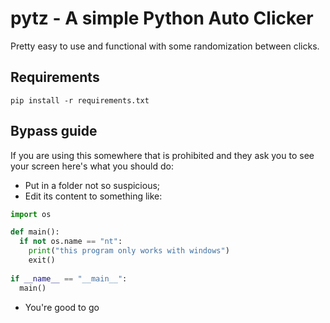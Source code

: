 # pytz - A simple Python Auto Clicker
Pretty easy to use and functional with some randomization between clicks.

## Requirements
``pip install -r requirements.txt``

## Bypass guide
If you are using this somewhere that is prohibited and they ask you to see your screen here's what you should do:
- Put in a folder not so suspicious;
- Edit its content to something like:

```python
import os

def main():
  if not os.name == "nt":
    print("this program only works with windows")
    exit()
   
if __name__ == "__main__":
  main()
  ```
  
  - You're good to go
